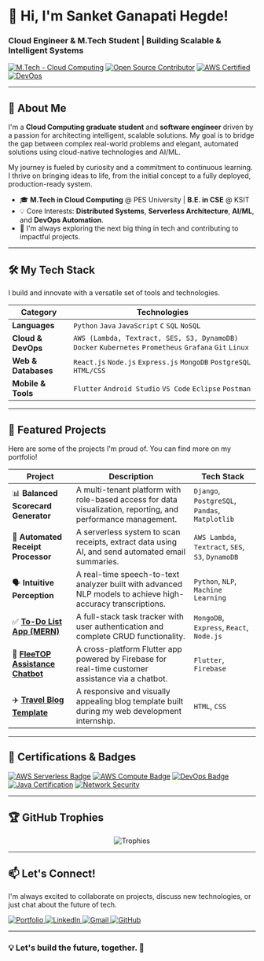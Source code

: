 # 👋 Hi, I'm Sanket Ganapati Hegde!

### Cloud Engineer & M.Tech Student | Building Scalable & Intelligent Systems

[![M.Tech - Cloud Computing](https://img.shields.io/badge/M.Tech-Cloud%20Computing-blue)]()
[![Open Source Contributor](https://img.shields.io/badge/Open%20Source-Contributor-brightgreen)]()
[![AWS Certified](https://img.shields.io/badge/AWS-Educate%20Certified-orange)]()
[![DevOps](https://img.shields.io/badge/DevOps-Docker%2C%20K8s-purple)]()

---

## 🚀 About Me

I'm a **Cloud Computing graduate student** and **software engineer** driven by a passion for architecting intelligent, scalable solutions. My goal is to bridge the gap between complex real-world problems and elegant, automated solutions using cloud-native technologies and AI/ML.

My journey is fueled by curiosity and a commitment to continuous learning. I thrive on bringing ideas to life, from the initial concept to a fully deployed, production-ready system.

- 🎓 **M.Tech in Cloud Computing** @ PES University | **B.E. in CSE** @ KSIT
- 💡 Core Interests: **Distributed Systems**, **Serverless Architecture**, **AI/ML**, and **DevOps Automation**.
- 🔭 I'm always exploring the next big thing in tech and contributing to impactful projects.

---

## 🛠️ My Tech Stack

I build and innovate with a versatile set of tools and technologies.

| Category               | Technologies                                                                                             |
| ---------------------- | -------------------------------------------------------------------------------------------------------- |
| **Languages** | `Python` `Java` `JavaScript` `C` `SQL` `NoSQL`                                                           |
| **Cloud & DevOps** | `AWS (Lambda, Textract, SES, S3, DynamoDB)` `Docker` `Kubernetes` `Prometheus` `Grafana` `Git` `Linux`   |
| **Web & Databases** | `React.js` `Node.js` `Express.js` `MongoDB` `PostgreSQL` `HTML/CSS`                                        |
| **Mobile & Tools** | `Flutter` `Android Studio` `VS Code` `Eclipse` `Postman`                                                   |

---

## 🌟 Featured Projects

Here are some of the projects I'm proud of. You can find more on my portfolio!

| Project                                    | Description                                                                                                                              | Tech Stack                                           |
| ------------------------------------------ | ---------------------------------------------------------------------------------------------------------------------------------------- | ---------------------------------------------------- |
| 📊 **Balanced Scorecard Generator** | A multi-tenant platform with role-based access for data visualization, reporting, and performance management.                            | `Django`, `PostgreSQL`, `Pandas`, `Matplotlib`       |
| 🤖 **Automated Receipt Processor** | A serverless system to scan receipts, extract data using AI, and send automated email summaries.                                         | `AWS Lambda`, `Textract`, `SES`, `S3`, `DynamoDB`      |
| 🗣️ **Intuitive Perception** | A real-time speech-to-text analyzer built with advanced NLP models to achieve high-accuracy transcriptions.                              | `Python`, `NLP`, `Machine Learning`                    |
| ✅ **[To-Do List App (MERN)](https://github.com/Sanketgh007/To-do-List.git)** | A full-stack task tracker with user authentication and complete CRUD functionality.                                                      | `MongoDB`, `Express`, `React`, `Node.js`             |
| 💬 **[FleeTOP Assistance Chatbot](https://github.com/Sanketgh007/FleeTOP-Technologies-Assistance-APP.git)** | A cross-platform Flutter app powered by Firebase for real-time customer assistance via a chatbot.                                        | `Flutter`, `Firebase`                                  |
| ✈️ **[Travel Blog Template](https://github.com/Sanketgh007/Travel-Blog.git)** | A responsive and visually appealing blog template built during my web development internship.                                            | `HTML`, `CSS`                                        |

---

## 🏅 Certifications & Badges

[![AWS Serverless Badge](https://img.shields.io/badge/AWS-Serverless-blueviolet)]()
[![AWS Compute Badge](https://img.shields.io/badge/AWS-Compute-blue)]()
[![DevOps Badge](https://img.shields.io/badge/AWS-DevOps%20Engineer%20Plan-orange)]()
[![Java Certification](https://img.shields.io/badge/Java-Advanced%20(Udemy)-yellow)]()
[![Network Security](https://img.shields.io/badge/Network%20Security-Great%20Learning-red)]()

---

## 🏆 GitHub Trophies

<p align="center">
  <img src="https://github-profile-trophy.vercel.app/?username=Sanketgh007&theme=darkhub&column=7&margin-w=15&margin-h=15" alt="Trophies"/>
</p>

---

## 📫 Let's Connect!

I'm always excited to collaborate on projects, discuss new technologies, or just chat about the future of tech.

<p align="left">
  <a href="https://sanket-hegde-portfolio.netlify.app/" target="_blank">
    <img src="https://img.shields.io/badge/View_My_Portfolio-blue?style=for-the-badge&logo=react&logoColor=white" alt="Portfolio"/>
  </a>
  <a href="https://linkedin.com/in/sanket-hegde-759343288/" target="_blank">
    <img src="https://img.shields.io/badge/LinkedIn-0077B5?style=for-the-badge&logo=linkedin&logoColor=white" alt="LinkedIn"/>
  </a>
  <a href="mailto:hegdesanket7@gmail.com" target="_blank">
    <img src="https://img.shields.io/badge/Gmail-D14836?style=for-the-badge&logo=gmail&logoColor=white" alt="Gmail"/>
  </a>
  <a href="https://github.com/Sanketgh007" target="_blank">
    <img src="https://img.shields.io/badge/GitHub-181717?style=for-the-badge&logo=github&logoColor=white" alt="GitHub"/>
  </a>
</p>

---

### **💡 Let's build the future, together. 🚀**
